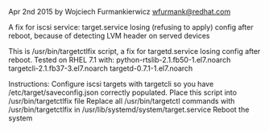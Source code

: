 Apr 2nd 2015 by Wojciech Furmankierwicz wfurmank@redhat.com

A fix for iscsi service: target.service losing (refusing to apply) config after reboot,
because of detecting LVM header on served devices

This is /usr/bin/targetctlfix script, a fix for targetd.service losing config after reboot.
Tested on RHEL 7.1 with:
   python-rtslib-2.1.fb50-1.el7.noarch
   targetcli-2.1.fb37-3.el7.noarch
   targetd-0.7.1-1.el7.noarch

Instructions:
Configure iscsi targets with targetcli so you have /etc/target/saveconfig.json correctly populated.
Place this script into /usr/bin/targetctlfix file
Replace all /usr/bin/targetctl commands with /usr/bin/targetctlfix in /usr/lib/systemd/system/target.service
Reboot the system
